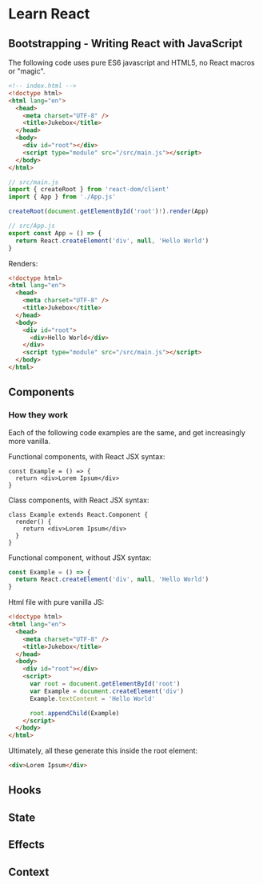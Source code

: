 # Learn React

## Bootstrapping - Writing React with JavaScript

The following code uses pure ES6 javascript and HTML5, no React macros or "magic".

```html
<!-- index.html -->
<!doctype html>
<html lang="en">
  <head>
    <meta charset="UTF-8" />
    <title>Jukebox</title>
  </head>
  <body>
    <div id="root"></div>
    <script type="module" src="/src/main.js"></script>
  </body>
</html>
```

```js
// src/main.js
import { createRoot } from 'react-dom/client'
import { App } from './App.js'

createRoot(document.getElementById('root')!).render(App)
```

```js
// src/App.js
export const App = () => {
  return React.createElement('div', null, 'Hello World')
}
```

Renders:

```html
<!doctype html>
<html lang="en">
  <head>
    <meta charset="UTF-8" />
    <title>Jukebox</title>
  </head>
  <body>
    <div id="root">
      <div>Hello World</div>
    </div>
    <script type="module" src="/src/main.js"></script>
  </body>
</html>
```

## Components

### How they work

Each of the following code examples are the same, and get increasingly more vanilla.

Functional components, with React JSX syntax:

```tsx
const Example = () => {
  return <div>Lorem Ipsum</div>
}
```

Class components, with React JSX syntax:

```tsx
class Example extends React.Component {
  render() {
    return <div>Lorem Ipsum</div>
  }
}
```

Functional component, without JSX syntax:

```js
const Example = () => {
  return React.createElement('div', null, 'Hello World')
}
```

Html file with pure vanilla JS:

```html
<!doctype html>
<html lang="en">
  <head>
    <meta charset="UTF-8" />
    <title>Jukebox</title>
  </head>
  <body>
    <div id="root"></div>
    <script>
      var root = document.getElementById('root')
      var Example = document.createElement('div')
      Example.textContent = 'Hello World'

      root.appendChild(Example)
    </script>
  </body>
</html>
```

Ultimately, all these generate this inside the root element:

```html
<div>Lorem Ipsum</div>
```

## Hooks

## State

## Effects

## Context
